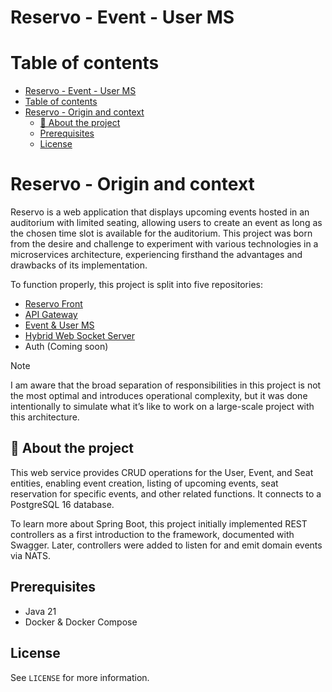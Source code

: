 # Reservo - Event - User MS


# Table of contents


- [Reservo - Event - User MS](#reservo---event---user-ms)
- [Table of contents](#table-of-contents)
- [Reservo - Origin and context](#reservo---origin-and-context)
  - [🧠 About the project](#-about-the-project)
  - [Prerequisites](#prerequisites)
  - [License](#license)

# Reservo - Origin and context

Reservo is a web application that displays upcoming events hosted in an auditorium with limited seating, allowing users to create an event as long as the chosen time slot is available for the auditorium. This project was born from the desire and challenge to experiment with various technologies in a microservices architecture, experiencing firsthand the advantages and drawbacks of its implementation.

To function properly, this project is split into five repositories:
- [Reservo Front](https://github.com/Hector-f-Romero/reservo-front)
- [API Gateway](https://github.com/Hector-f-Romero/reservo-api-gateway)
- [Event & User MS](https://github.com/Hector-f-Romero/reservo-events-user-ms)
- [Hybrid Web Socket Server](https://github.com/Hector-f-Romero/reservo-ws-ms)
- Auth (Coming soon)
  
> [!NOTE]
> I am aware that the broad separation of responsibilities in this project is not the most optimal and introduces operational complexity, but it was done intentionally to simulate what it’s like to work on a large-scale project with this architecture.


## 🧠 About the project

This web service provides CRUD operations for the User, Event, and Seat entities, enabling event creation, listing of upcoming events, seat reservation for specific events, and other related functions. It connects to a PostgreSQL 16 database.

To learn more about Spring Boot, this project initially implemented REST controllers as a first introduction to the framework, documented with Swagger. Later, controllers were added to listen for and emit domain events via NATS.


## Prerequisites

- Java 21  
- Docker & Docker Compose  


## License

See `LICENSE` for more information.
